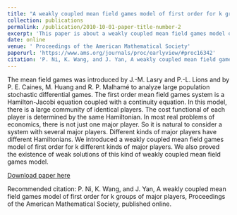 ```yaml
---
title: "A weakly coupled mean field games model of first order for k groups of major players"
collection: publications
permalink: /publication/2010-10-01-paper-title-number-2
excerpt: 'This paper is about a weakly coupled mean field games model of first order for k groups of major players.'
date: online
venue: ' Proceedings of the American Mathematical Society'
paperurl: 'https://www.ams.org/journals/proc/earlyview/#proc16342'
citation: 'P. Ni, K. Wang, and J. Yan, A weakly coupled mean field games model of first order for k groups of major players, Proceedings of the American Mathematical Society, published online.'
---
```


The mean field games was introduced by J.-M. Lasry and P.-L. Lions and by P. E. Caines, M. Huang and R. P. Malhamé to analyze large population stochastic differential games. The first order mean field games system is a Hamilton-Jacobi equation coupled with a continuity equation. In this model, there is a large community of identical players. The cost functional of each player is determined by the same Hamiltonian. In most real problems of economics, there is not just one major player. So it is natural to consider a system with several major players. Different kinds of major players have different Hamiltonians. We introduced a weakly coupled mean field games model of first order for k different kinds of major players. We also proved the existence of weak solutions of this kind of weakly coupled mean field games model.

[Download paper here](https://www.ams.org/journals/proc/earlyview/#proc16342)

Recommended citation: P. Ni, K. Wang, and J. Yan, A weakly coupled mean field games model of first order for k groups of major players, Proceedings of the American Mathematical Society, published online.
